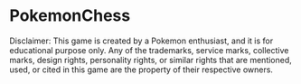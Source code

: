 # PokemonChess



Disclaimer:
This game is created by a Pokemon enthusiast, and it is for educational purpose only.
Any of the trademarks, service marks, collective marks, design rights, personality rights, or similar rights that are mentioned, used, or cited in this game are the property of their respective owners.
